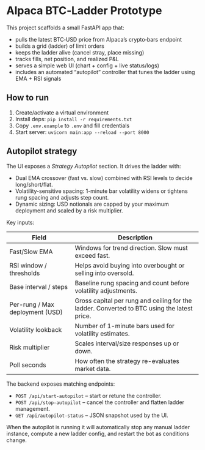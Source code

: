 # Alpaca BTC‑Ladder Prototype

This project scaffolds a small FastAPI app that:
- pulls the latest BTC‑USD price from Alpaca’s crypto‑bars endpoint
- builds a grid (ladder) of limit orders
- keeps the ladder alive (cancel stray, place missing)
- tracks fills, net position, and realized P&L
- serves a simple web UI (chart + config + live status/logs)
- includes an automated “autopilot” controller that tunes the ladder using EMA + RSI signals

## How to run

1. Create/activate a virtual environment
2. Install deps: `pip install -r requirements.txt`
3. Copy `.env.example` to `.env` and fill credentials
4. Start server: `uvicorn main:app --reload --port 8000`

## Autopilot strategy

The UI exposes a *Strategy Autopilot* section. It drives the ladder with:

- Dual EMA crossover (fast vs. slow) combined with RSI levels to decide long/short/flat.
- Volatility-sensitive spacing: 1-minute bar volatility widens or tightens rung spacing and adjusts step count.
- Dynamic sizing: USD notionals are capped by your maximum deployment and scaled by a risk multiplier.

Key inputs:

| Field | Description |
| --- | --- |
| Fast/Slow EMA | Windows for trend direction. Slow must exceed fast. |
| RSI window / thresholds | Helps avoid buying into overbought or selling into oversold. |
| Base interval / steps | Baseline rung spacing and count before volatility adjustments. |
| Per-rung / Max deployment (USD) | Gross capital per rung and ceiling for the ladder. Converted to BTC using the latest price. |
| Volatility lookback | Number of 1-minute bars used for volatility estimates. |
| Risk multiplier | Scales interval/size responses up or down. |
| Poll seconds | How often the strategy re-evaluates market data. |

The backend exposes matching endpoints:

- `POST /api/start-autopilot` – start or retune the controller.
- `POST /api/stop-autopilot` – cancel the controller and flatten ladder management.
- `GET /api/autopilot-status` – JSON snapshot used by the UI.

When the autopilot is running it will automatically stop any manual ladder instance, compute a new ladder config, and restart the bot as conditions change.
